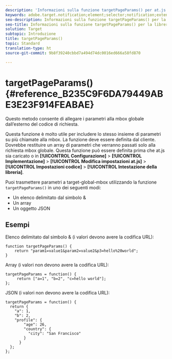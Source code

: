 ```yaml
---
description: 'Informazioni sulla funzione targetPageParams() per at.js. '
keywords: adobe.target.notification;element;selector;notification;extension
seo-description: Informazioni sulla funzione targetPageParams() per la libreria JavaScript at.js di Adobe Target.
seo-title: Informazioni sulla funzione targetPageParams() per la libreria JavaScript at.js di Adobe Target.
solution: Target
subtopic: Introduzione
title: targetPageParams()
topic: Standard
translation-type: ht
source-git-commit: 9b8f39240cbbd7a494d74dc0016ed666a58fd870

---
```



# targetPageParams() {#reference_B235C9F6DA79449ABE3E23F914FEABAE}

Questo metodo consente di allegare i parametri alla mbox globale dall’esterno del codice di richiesta.

Questa funzione è molto utile per includere lo stesso insieme di parametri su più chiamate alla mbox. La funzione deve essere definita dal cliente. Dovrebbe restituire un array di parametri che verranno passati solo alla richiesta mbox globale. Questa funzione può essere definita prima che at.js sia caricato o in **[!UICONTROL Configurazione]** &gt; **[!UICONTROL Implementazione]** &gt; **[!UICONTROL Modifica impostazioni at.js]** &gt; **[!UICONTROL Impostazioni codice]** &gt; **[!UICONTROL Intestazione della libreria]**.

Puoi trasmettere parametri a target-global-mbox utilizzando la funzione `targetPageParams()` in uno dei seguenti modi:

* Un elenco delimitato dal simbolo &amp;
* Un array
* Un oggetto JSON

## Esempi

Elenco delimitato dal simbolo &amp; (i valori devono avere la codifica URL):

```
function targetPageParams() { 
    return "param1=value1&param2=value2&p3=hello%20world"; 
}
```

Array (i valori non devono avere la codifica URL):

```
targetPageParams = function() { 
     return ["a=1", "b=2", "c=hello world"]; 
};
```

JSON (i valori non devono avere la codifica URL):

```
targetPageParams = function() { 
  return { 
    "a": 1, 
    "b": 2, 
    "profile": { 
        "age": 26, 
        "country": { 
          "city": "San Francisco" 
        } 
      } 
  }; 
};
```
